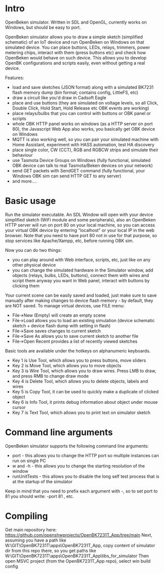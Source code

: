 # Intro

OpenBeken simulator. Written in SDL and OpenGL, currently works on Windows, but should be easy to port.

OpenBeken simulator allows you to draw a simple sketch (simplified schematic) of an IoT device and run OpenBeken on Windows on that simulated device.
You can place buttons, LEDs, relays, trimmers, power metering chips, interact with them (press buttons etc) and check how OpenBeken would behave on such device.
This allows you to develop OpenBK configurations and scripts easily, even without getting a real device.

Features:
- load and save sketches (JSON format) along with a simulated BK7231 flash memory dump (bin format; contains config, LittleFS, etc)
- draw a circuit like you'd draw in Cadsoft Eagle
- place and use buttons (they are simulated on voltage levels, so all Click, Double Click, Hold Start, Hold Release etc OBK events are working)
- place relays/bulbs that you can control with buttons or OBK panel or scripts
- whole OBK HTTP panel works on windows (as a HTTP server on port 80), the Javascript Web App also works, you basically get OBK device on Windows
- MQTT is also working well, so you can pair your simulated machine with Home Assistant, experiment with HASS automation, test HA discovery
- place single color, CW (CCT), RGB and RGBCW strips and simulate their behaviour 
- use Tasmota Device Groups on Windows (fully functional, simulated OBK device can talk to real Tasmota/Beken devices on your network)
- send GET packets with SendGET command (fully functional, your Windows OBK sim can send HTTP GET to any server)
- and more....

# Basic usage

Run the simulator executable. An SDL Window will open with your device simplified sketch (WiFi module and some peripherals), also an OpenBeken HTTP server will run on port 80 on your local machine, so you can access your virtual OBK device by entering "localhost" or your local IP in the web browser. Note that you need to have port 80 not in use for that purpose, so stop services like Apache/Xampp, etc, before running OBK sim.

Now you can do two things:
- you can play around with Web interface, scripts, etc, just like on any other physical device
- you can change the simulated hardware in the Simulator window, add objects (relays, bulbs, LEDs, buttons), connect them with wires and script them anyway you want in Web panel, interact with buttons by clicking them

Your current scene can be easily saved and loaded, just make sure to save manually after making changes to device flash memory - by default, they are NOT saved. To manage virtual devices, use FILE menu:
- File->New (Empty) will create an empty  scene
- File->Load allows you to load an existing simulation (device schematic sketch + device flash dump with setting in flash)
- File->Save saves changes to current sketch
- File->Save As allows you to save current sketch to another file
- File->Open Recent provides a list of recently viewed sketches

Basic tools are available under the hotkeys on alphanumeric keyboards. 
- Key 1 is Use Tool, which allows you to press buttons, move sliders
- Key 2 is Move Tool, which allows you to move objects
- Key 3 is Wire Tool, which allows you to draw wires. Press LMB to draw, and press RMB to change draw mode
- Key 4 is Delete Tool, which allows you to delete objects, labels and wires
- Key 5 is Copy Tool, it can be used to quickly make a duplicate of clicked object
- Key 6 is Info Tool, it prints debug information about object under mouse cursor
- Key 7 is Text Tool, which allows you to print text on simulator sketch

# Command line arguments

OpenBeken simulator supports the following command line arguments:
- port - this allows you to change the HTTP port so multiple instances can run on single PC
- w and -h - this allows you to change the starting resolution of the window
- runUnitTests - this allows you to disable the long self test process that is at the startup of the simulator

Keep in mind that you need to prefix each argument with -, so to set port to 81 you should write: -port 81 , etc.
  
# Compiling

Get main repository here: 
https://github.com/openshwprojects/OpenBK7231T_App/tree/main
Next, assuming you have a path like W:\GIT\OpenBK7231T\apps\OpenBK7231T_App, copy content of simulator dir from this repo there, so you get paths like W:\GIT\OpenBK7231T\apps\OpenBK7231T_App\libs_for_simulator
Then open MSVC project (from the OpenBK7231T_App repo), select win build config



